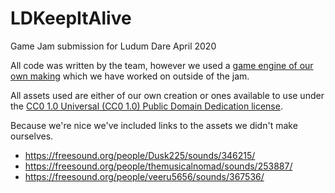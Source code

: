 # LDKeepItAlive
Game Jam submission for Ludum Dare April 2020

All code was written by the team, however we used a [game engine of our own making](https://bitbucket.org/SimonRhys/injan/) which we have worked on outside of the jam.

All assets used are either of our own creation or ones available to use under the [CC0 1.0 Universal (CC0 1.0) Public Domain Dedication license](https://creativecommons.org/publicdomain/zero/1.0/).

Because we're nice we've included links to the assets we didn't make ourselves. 

* https://freesound.org/people/Dusk225/sounds/346215/
* https://freesound.org/people/themusicalnomad/sounds/253887/
* https://freesound.org/people/veeru5656/sounds/367536/

